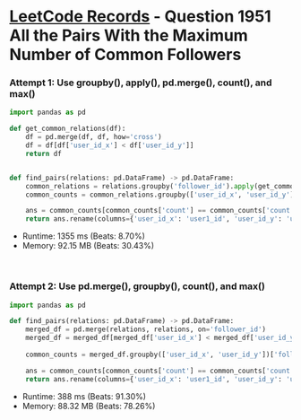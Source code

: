 # [LeetCode Records](../../README.md) - Question 1951 All the Pairs With the Maximum Number of Common Followers

### Attempt 1: Use groupby(), apply(), pd.merge(), count(), and max()
```py
import pandas as pd

def get_common_relations(df):
    df = pd.merge(df, df, how='cross')
    df = df[df['user_id_x'] < df['user_id_y']]
    return df


def find_pairs(relations: pd.DataFrame) -> pd.DataFrame:
    common_relations = relations.groupby('follower_id').apply(get_common_relations)
    common_counts = common_relations.groupby(['user_id_x', 'user_id_y'])['follower_id_x'].count().rename('count').reset_index()

    ans = common_counts[common_counts['count'] == common_counts['count'].max()]
    return ans.rename(columns={'user_id_x': 'user1_id', 'user_id_y': 'user2_id'})[['user1_id', 'user2_id']]
```
- Runtime: 1355 ms (Beats: 8.70%)
- Memory: 92.15 MB (Beats: 30.43%)

<br>

### Attempt 2: Use pd.merge(), groupby(), count(), and max()
```py
import pandas as pd

def find_pairs(relations: pd.DataFrame) -> pd.DataFrame:
    merged_df = pd.merge(relations, relations, on='follower_id')
    merged_df = merged_df[merged_df['user_id_x'] < merged_df['user_id_y']]
    
    common_counts = merged_df.groupby(['user_id_x', 'user_id_y'])['follower_id'].count().rename('count').reset_index()

    ans = common_counts[common_counts['count'] == common_counts['count'].max()]
    return ans.rename(columns={'user_id_x': 'user1_id', 'user_id_y': 'user2_id'})[['user1_id', 'user2_id']]
```
- Runtime: 388 ms (Beats: 91.30%)
- Memory: 88.32 MB (Beats: 78.26%)

<br>
